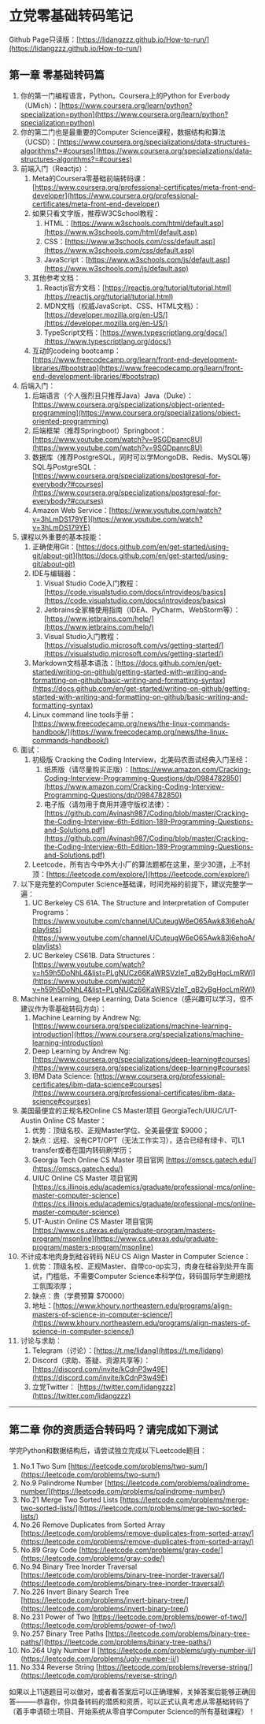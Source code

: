 # 立党零基础转码笔记

Github Page只读版：[https://lidangzzz.github.io/How-to-run/](https://lidangzzz.github.io/How-to-run/)

## 第一章 零基础转码篇

1. 你的第一门编程语言，Python。Coursera上的Python for Everbody （UMich）：[https://www.coursera.org/learn/python?specialization=python](https://www.coursera.org/learn/python?specialization=python)
2. 你的第二门也是最重要的Computer Science课程，数据结构和算法 （UCSD）：[https://www.coursera.org/specializations/data-structures-algorithms?=#courses](https://www.coursera.org/specializations/data-structures-algorithms?=#courses)
3. 前端入门（Reactjs）：
   1. Meta的Coursera零基础前端转码课：[https://www.coursera.org/professional-certificates/meta-front-end-developer](https://www.coursera.org/professional-certificates/meta-front-end-developer)
   2. 如果只看文字版，推荐W3CSchool教程：
      1. HTML：[https://www.w3schools.com/html/default.asp](https://www.w3schools.com/html/default.asp)
      2. CSS：[https://www.w3schools.com/css/default.asp](https://www.w3schools.com/css/default.asp)
      3. JavaScript：[https://www.w3schools.com/js/default.asp](https://www.w3schools.com/js/default.asp)
   3. 其他参考文档：
      1. Reactjs官方文档：[https://reactjs.org/tutorial/tutorial.html](https://reactjs.org/tutorial/tutorial.html)
      2. MDN文档（权威JavaScript、CSS、HTML文档）：[https://developer.mozilla.org/en-US/](https://developer.mozilla.org/en-US/)
      3. TypeScript文档：[https://www.typescriptlang.org/docs/](https://www.typescriptlang.org/docs/)
   4. 互动的codeing bootcamp：[https://www.freecodecamp.org/learn/front-end-development-libraries/#bootstrap](https://www.freecodecamp.org/learn/front-end-development-libraries/#bootstrap)
4. 后端入门：
   1. 后端语言（个人强烈且只推荐Java）Java（Duke）：[https://www.coursera.org/specializations/object-oriented-programming](https://www.coursera.org/specializations/object-oriented-programming)
   2. 后端框架（推荐Springboot）Springboot：[https://www.youtube.com/watch?v=9SGDpanrc8U](https://www.youtube.com/watch?v=9SGDpanrc8U)
   3. 数据库（推荐PostgreSQL，同时可以学MongoDB、Redis、MySQL等）SQL与PostgreSQL：[https://www.coursera.org/specializations/postgresql-for-everybody?#courses](https://www.coursera.org/specializations/postgresql-for-everybody?#courses)
   4. Amazon Web Service：[https://www.youtube.com/watch?v=3hLmDS179YE](https://www.youtube.com/watch?v=3hLmDS179YE)
5. 课程以外重要的基本技能：
   1. 正确使用Git：[https://docs.github.com/en/get-started/using-git/about-git](https://docs.github.com/en/get-started/using-git/about-git)
   2. IDE与编辑器：
      1. Visual Studio Code入门教程：[https://code.visualstudio.com/docs/introvideos/basics](https://code.visualstudio.com/docs/introvideos/basics)
      2. Jetbrains全家桶使用指南（IDEA、PyCharm、WebStorm等）：[https://www.jetbrains.com/help/](https://www.jetbrains.com/help/)
      3. Visual Studio入门教程：[https://visualstudio.microsoft.com/vs/getting-started/](https://visualstudio.microsoft.com/vs/getting-started/)
   3. Markdown文档基本语法：[https://docs.github.com/en/get-started/writing-on-github/getting-started-with-writing-and-formatting-on-github/basic-writing-and-formatting-syntax](https://docs.github.com/en/get-started/writing-on-github/getting-started-with-writing-and-formatting-on-github/basic-writing-and-formatting-syntax)
   4. Linux command line tools手册：[https://www.freecodecamp.org/news/the-linux-commands-handbook/](https://www.freecodecamp.org/news/the-linux-commands-handbook/)
6. 面试：
   1. 初级版 Cracking the Coding Interview，北美码农面试经典入门圣经：
      1. 纸质版（请尽量购买正版）：[https://www.amazon.com/Cracking-Coding-Interview-Programming-Questions/dp/0984782850](https://www.amazon.com/Cracking-Coding-Interview-Programming-Questions/dp/0984782850)
      2. 电子版（请勿用于商用并遵守版权法律）：[https://github.com/Avinash987/Coding/blob/master/Cracking-the-Coding-Interview-6th-Edition-189-Programming-Questions-and-Solutions.pdf](https://github.com/Avinash987/Coding/blob/master/Cracking-the-Coding-Interview-6th-Edition-189-Programming-Questions-and-Solutions.pdf)
   2. Leetcode，所有古今中外大小厂的算法题都在这里，至少30道，上不封顶：[https://leetcode.com/explore/](https://leetcode.com/explore/)
7. 以下是完整的Computer Science基础课，时间充裕的前提下，建议完整学一遍：
   1. UC Berkeley CS 61A. The Structure and Interpretation of Computer Programs：[https://www.youtube.com/channel/UCuteugW6eO65Awk83I6ehoA/playlists](https://www.youtube.com/channel/UCuteugW6eO65Awk83I6ehoA/playlists)
   2. UC Berkeley CS61B. Data Structures：[https://www.youtube.com/watch?v=h59h5DoNhL4&list=PLgNUCz66KaWRSVzIeT_qB2yBgHocLmRWI](https://www.youtube.com/watch?v=h59h5DoNhL4&list=PLgNUCz66KaWRSVzIeT_qB2yBgHocLmRWI)
8. Machine Learning, Deep Learning, Data Science（感兴趣可以学习，但不建议作为零基础转码方向）：
   1. Machine Learning by Andrew Ng: [https://www.coursera.org/specializations/machine-learning-introduction](https://www.coursera.org/specializations/machine-learning-introduction)
   2. Deep Learning by Andrew Ng: [https://www.coursera.org/specializations/deep-learning#courses](https://www.coursera.org/specializations/deep-learning#courses)
   3. IBM Data Science: [https://www.coursera.org/professional-certificates/ibm-data-science#courses](https://www.coursera.org/professional-certificates/ibm-data-science#courses)
9. 美国最便宜的正规名校Online CS Master项目 GeorgiaTech/UIUC/UT-Austin Online CS Master：
   1. 优势：顶级名校、正规Master学位、全美最便宜 $9000；
   2. 缺点：远程、没有CPT/OPT（无法工作实习），适合已经有绿卡、可L1 transfer或者在国内转码刷学历；
   3. Georgia Tech Online CS Master 项目官网 [https://omscs.gatech.edu/](https://omscs.gatech.edu/)
   4. UIUC Online CS Master 项目官网 [https://cs.illinois.edu/academics/graduate/professional-mcs/online-master-computer-science](https://cs.illinois.edu/academics/graduate/professional-mcs/online-master-computer-science)
   5. UT-Austin Online CS Master 项目官网 [https://www.cs.utexas.edu/graduate-program/masters-program/msonline](https://www.cs.utexas.edu/graduate-program/masters-program/msonline)
10. 不计成本地肉身到硅谷转码 NEU CS Align Master in Computer Science：
    1. 优势：顶级名校、正规Master、自带co-op实习，肉身在硅谷到处开车面试，门槛低，不需要Computer Science本科学位，转码国际学生刷题找工氛围浓厚；
    2. 缺点：贵（学费预算 $70000）
    3. 地址：[https://www.khoury.northeastern.edu/programs/align-masters-of-science-in-computer-science/](https://www.khoury.northeastern.edu/programs/align-masters-of-science-in-computer-science/)
11. 讨论与求助：
    1. Telegram（讨论）：[https://t.me/lidang](https://t.me/lidang)
    2. Discord（求助、答疑、资源共享等）：[https://discord.com/invite/kCdnP3w49E](https://discord.com/invite/kCdnP3w49E)
    3. 立党Twitter： [https://twitter.com/lidangzzz](https://twitter.com/lidangzzz)

---

## 第二章 你的资质适合转码吗？请完成如下测试

学完Python和数据结构后，请尝试独立完成以下Leetcode题目：

1. No.1 Two Sum [https://leetcode.com/problems/two-sum/](https://leetcode.com/problems/two-sum/)
2. No.9 Palindrome Number [https://leetcode.com/problems/palindrome-number/](https://leetcode.com/problems/palindrome-number/)
3. No.21 Merge Two Sorted Lists [https://leetcode.com/problems/merge-two-sorted-lists/](https://leetcode.com/problems/merge-two-sorted-lists/)
4. No.26 Remove Duplicates from Sorted Array [https://leetcode.com/problems/remove-duplicates-from-sorted-array/](https://leetcode.com/problems/remove-duplicates-from-sorted-array/)
5. No.89 Gray Code [https://leetcode.com/problems/gray-code/](https://leetcode.com/problems/gray-code/)
6. No.94 Binary Tree Inorder Traversal [https://leetcode.com/problems/binary-tree-inorder-traversal/](https://leetcode.com/problems/binary-tree-inorder-traversal/)
7. No.226 Invert Binary Search Tree [https://leetcode.com/problems/invert-binary-tree/](https://leetcode.com/problems/invert-binary-tree/)
8. No.231 Power of Two [https://leetcode.com/problems/power-of-two/](https://leetcode.com/problems/power-of-two/)
9. No.257 Binary Tree Paths [https://leetcode.com/problems/binary-tree-paths/](https://leetcode.com/problems/binary-tree-paths/)
10. No.264 Ugly Number II [https://leetcode.com/problems/ugly-number-ii/](https://leetcode.com/problems/ugly-number-ii/)
11. No.334 Reverse String [https://leetcode.com/problems/reverse-string/](https://leetcode.com/problems/reverse-string/)

如果以上11道题目可以做对，或者看答案后可以正确理解，关掉答案后能够正确回答———恭喜你，你具备转码的潜质和资质，可以正式认真考虑从零基础转码了（着手申请硕士项目、开始系统从零自学Computer Science的所有基础课程）！
